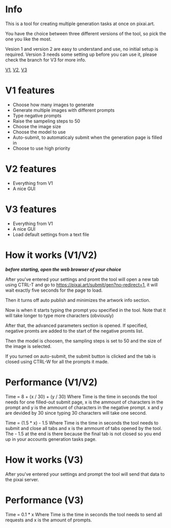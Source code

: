 # Info
This is a tool for creating multiple generation tasks at once on pixai.art.

You have the choice between three different versions of the tool, so pick the one you like the most.

Vesion 1 and version 2 are easy to understand and use, no initial setup is required.
Version 3 needs some setting up before you can use it, please check the branch for V3 for more info.

[V1](https://github.com/KindAiden/pixai-auto-info-tool/tree/V1), 
[V2](https://github.com/KindAiden/pixai-auto-info-tool/tree/V2), 
[V3](https://github.com/KindAiden/pixai-auto-info-tool/tree/V3)

# V1 features
- Choose how many images to generate
- Generate multiple images with different prompts
- Type negative prompts
- Raise the sampeling steps to 50
- Choose the image size
- Choose the model to use
- Auto-submit, to automaticaly submit when the generation page is filled in
- Choose to use high priority

# V2 features
- Everything from V1
- A nice GUI

# V3 features
- Everything from V1
- A nice GUI
- Load default settings from a text file

# How it works (V1/V2)
***before starting, open the web browser of your choice***

After you've entered your settings and promt the tool will open a new tab using CTRL-T and go to https://pixai.art/submit/gen?no-redirect=1, it will wait exactly five seconds for the page to load.

Then it turns off auto publish and minimizes the artwork info section.

Now is when it starts typing the prompt you specified in the tool. Note that it will take longer to type more characters (obviously)

After that, the advanced parameters section is opened. If specified, negative promts are added to the start of the negative promts list.

Then the model is choosen, the sampling steps is set to 50 and the size of the image is selected.

If you turned on auto-submit, the submit button is clicked and the tab is closed using CTRL-W for all the prompts it made.

# Performance (V1/V2)
Time = 8 + (x / 30) + (y / 30)
Where Time is the time in seconds the tool needs for one filled-out submit page, x is the ammount of characters in the prompt and y is the
ammount of characters in the negative prompt.
x and y are devided by 30 since typing 30 characters will take one second.

Time = (1.5 * x) - 1.5
Where Time is the time in seconds the tool needs to submit and close all tabs and x is the ammount of tabs opened by the tool.
The - 1.5 at the end is there because the final tab is not closed so you end up in your accounts generation tasks page.

# How it works (V3)
After you've entered your settings and prompt the tool will send that data to the pixai server.

# Performance (V3)
Time = 0.1 * x
Where Time is the time in seconds the tool needs to send all requests and x is the amount of prompts.
